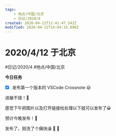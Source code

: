 ```yaml
---
tags:
    - 地点/中国/北京
    - 日记/2020/4
created: 2020-04-12T12:41:47.542Z
modified: 2020-04-12T14:04:16.898Z
---
```

# 2020/4/12 于北京
#日记/2020/4  #地点/中国/北京 

**今日任务**

* [x] 发布第一个版本的 VSCode Crossnote :smiley: 
<!-- @timer "date":"Sun Apr 12 2020 12:23:59 GMT+0800 (China Standard Time)" -->
进展不错！:full_moon_with_face:
<!-- @timer "date":"Sun Apr 12 2020 14:01:55 GMT+0800 (China Standard Time)" -->
感觉下午把图片以及打开链接给处理以下就可以发布了:grinning:
<!-- @timer "date":"Sun Apr 12 2020 20:42:29 GMT+0800 (China Standard Time)" -->
预计今晚发布！:full_moon_with_face: 
<!-- @timer "date":"Sun Apr 12 2020 22:02:56 GMT+0800 (China Standard Time)" -->
发布了，刚洗了个痛快澡 :shower: :full_moon_with_face:  

